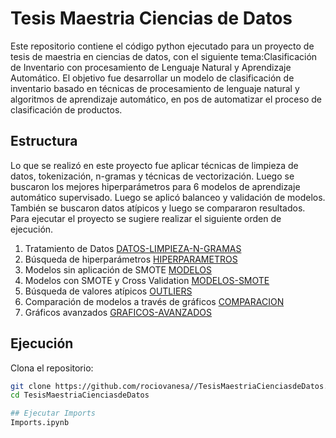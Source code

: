 # Tesis Maestria Ciencias de Datos
Este repositorio contiene el código python ejecutado para un proyecto de tesis de maestria en ciencias de datos, con el siguiente tema:Clasificación de Inventario con procesamiento de Lenguaje Natural y Aprendizaje Automático. 
El objetivo fue desarrollar un modelo de clasificación de inventario basado en técnicas de procesamiento de lenguaje natural y algoritmos de aprendizaje automático, en pos de automatizar el proceso de clasificación de productos.


## Estructura
 Lo que se realizó en este proyecto fue aplicar técnicas de limpieza de datos, tokenización, n-gramas y técnicas de vectorización. Luego se buscaron los mejores hiperparámetros para 6 modelos de aprendizaje automático supervisado. Luego se aplicó balanceo y validación de modelos. También se buscaron datos atípicos y luego se compararon resultados.
 Para ejecutar el proyecto se sugiere realizar el siguiente orden de ejecución.
1. Tratamiento de Datos
  [DATOS-LIMPIEZA-N-GRAMAS](https://github.com/rociovanesa/TesisMaestriaCienciasdeDatos/tree/main/DATOS)
2. Búsqueda de hiperparámetros
   [HIPERPARAMETROS](https://github.com/rociovanesa/TesisMaestriaCienciasdeDatos/tree/main/HIPERPARAMETROS)
3. Modelos sin aplicación de SMOTE
   [MODELOS](https://github.com/rociovanesa/TesisMaestriaCienciasdeDatos/tree/main/MODELOS)
5. Modelos con SMOTE y Cross Validation
   [MODELOS-SMOTE](https://github.com/rociovanesa/TesisMaestriaCienciasdeDatos/tree/main/MODELOS-SMOTE)
6. Búsqueda de valores atípicos
   [OUTLIERS](https://github.com/rociovanesa/TesisMaestriaCienciasdeDatos/tree/main/OUTLIERS)
8. Comparación de modelos a través de gráficos
   [COMPARACION](https://github.com/rociovanesa/TesisMaestriaCienciasdeDatos/tree/main/COMPARACION)
10. Gráficos avanzados
    [GRAFICOS-AVANZADOS](https://github.com/rociovanesa/TesisMaestriaCienciasdeDatos/tree/main/GRAFICOS-AVANZADOS)
## Ejecución
Clona el repositorio:
   ```bash
   git clone https://github.com/rociovanesa//TesisMaestriaCienciasdeDatos.git
   cd TesisMaestriaCienciasdeDatos

## Ejecutar Imports
 Imports.ipynb
